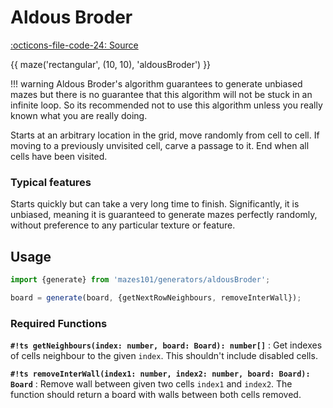 # Aldous Broder

[:octicons-file-code-24: Source](https://github.com/nmanumr/mazes101/blob/master/src/generators/aldousBroder.ts)

{{ maze('rectangular', (10, 10), 'aldousBroder') }}

!!! warning
    Aldous Broder's algorithm guarantees to generate unbiased mazes but there is no guarantee that this algorithm
    will not be stuck in an infinite loop. So its recommended not to use this algorithm unless you really known what
    you are really doing.

Starts at an arbitrary location in the grid, move randomly from cell to cell. If moving to a previously unvisited
cell, carve a passage to it. End when all cells have been visited.

### Typical features

Starts quickly but can take a very long time to finish. Significantly, it is unbiased, meaning it is guaranteed to
generate mazes perfectly randomly, without preference to any particular texture or feature.

## Usage

```js
import {generate} from 'mazes101/generators/aldousBroder';

board = generate(board, {getNextRowNeighbours, removeInterWall});
```

### Required Functions

**`#!ts getNeighbours(index: number, board: Board): number[]`**
:   Get indexes of cells neighbour to the given `index`. This shouldn't include disabled cells. 

**`#!ts removeInterWall(index1: number, index2: number, board: Board): Board`**
:   Remove wall between given two cells `index1` and `index2`.
    The function should return a board with walls between both cells removed.
